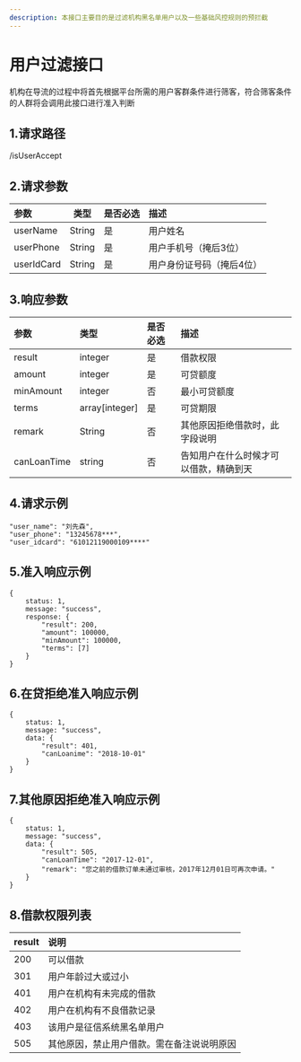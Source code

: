 ```yaml
---
description: 本接口主要目的是过滤机构黑名单用户以及一些基础风控规则的预拦截
---
```


# 用户过滤接口

机构在导流的过程中将首先根据平台所需的用户客群条件进行筛客，符合筛客条件的人群将会调用此接口进行准入判断

## 1.请求路径

/isUserAccept

## 2.请求参数

| 参数 | 类型 | 是否必选 | 描述 |
| :--- | :---: | :--- | :--- |
| userName | String | 是 | 用户姓名 |
| userPhone | String | 是 | 用户手机号（掩后3位） |
| userIdCard | String | 是 | 用户身份证号码（掩后4位） |

## 3.响应参数

| 参数 | 类型 | 是否必选 | 描述 |
| :--- | :--- | :--- | :--- |
| result | integer | 是 | 借款权限 |
| amount | integer | 是 | 可贷额度 |
| minAmount | integer | 否 | 最小可贷额度 |
| terms | array\[integer\] | 是 | 可贷期限 |
| remark | String | 否 | 其他原因拒绝借款时，此字段说明 |
| canLoanTime | string | 否 | 告知用户在什么时候才可以借款，精确到天 |



## 4.请求示例 <a id="&#x8BF7;&#x6C42;&#x793A;&#x4F8B;"></a>

```text
"user_name": "刘先森",
"user_phone": "13245678***",
"user_idcard": "61012119000109****"
```

## 5.准入响应示例 <a id="&#x51C6;&#x5165;&#x54CD;&#x5E94;&#x793A;&#x4F8B;"></a>

```text
{
    status: 1,
    message: "success",
    response: {
        "result": 200,
        "amount": 100000,
        "minAmount": 100000,
        "terms": [7]
    }
}
```

## 6.在贷拒绝准入响应示例 <a id="&#x5728;&#x8D37;&#x62D2;&#x7EDD;&#x51C6;&#x5165;&#x54CD;&#x5E94;&#x793A;&#x4F8B;"></a>



```text
{
    status: 1,
    message: "success",
    data: {
        "result": 401,
        "canLoanime": "2018-10-01"
    }
}
```

## 7.其他原因拒绝准入响应示例 <a id="&#x5176;&#x4ED6;&#x539F;&#x56E0;&#x62D2;&#x7EDD;&#x51C6;&#x5165;&#x54CD;&#x5E94;&#x793A;&#x4F8B;"></a>

```text
{
    status: 1,
    message: "success",
    data: {
        "result": 505,
        "canLoanTime": "2017-12-01",
        "remark": "您之前的借款订单未通过审核，2017年12月01日可再次申请。"
    }
}
```

## 8.借款权限列表 <a id="&#x501F;&#x6B3E;&#x6743;&#x9650;&#x5217;&#x8868;"></a>

| result | 说明 |
| :--- | :--- |
| 200 | 可以借款 |
| 301 | 用户年龄过大或过小 |
| 401 | 用户在机构有未完成的借款 |
| 402 | 用户在机构有不良借款记录 |
| 403 | 该用户是征信系统黑名单用户 |
| 505 | 其他原因，禁止用户借款。需在备注说说明原因 |



